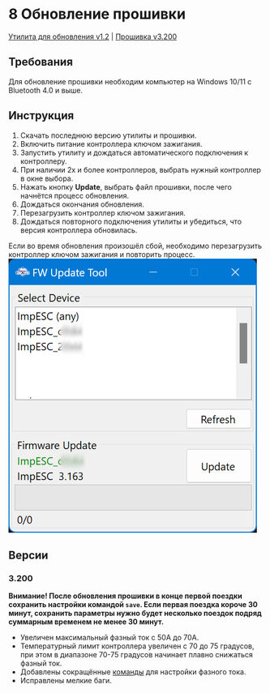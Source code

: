 # 8 Обновление прошивки

[Утилита для обновления v1.2](https://impulsor.ru/utils/FW_Update_1.2.exe) | [Прошивка v3.200](https://impulsor.ru/fws/ImpESC_3.200.ief)
## Требования
Для обновление прошивки необходим компьютер на Windows 10/11 с Bluetooth 4.0 и выше.

## Инструкция
1. Скачать последнюю версию утилиты и прошивки.
2. Включить питание контроллера ключом зажигания.
3. Запустить утилиту и дождаться автоматического подключения к контроллеру.
4. При наличии 2х и более контроллеров, выбрать нужный контроллер в окне выбора.
5. Нажать кнопку **Update**, выбрать файл прошивки, после чего начнётся процесс обновления.
6. Дождаться окончания обновления.
7. Перезагрузить контроллер ключом зажигания.
8. Дождаться повторного подключения утилиты и убедиться, что версия контроллера обновилась.

Если во время обновления произошёл сбой, необходимо перезагрузить контроллер ключом зажигания и повторить процесс. 
![](/img/fw_update.png)

## Версии
### 3.200
**Внимание! После обновления прошивки в конце первой поездки сохранить настройки командой `save`. Если первая поездка короче 30 минут, сохранить параметры нужно будет несколько поездок подряд суммарным временем не менее 30 минут.**

- Увеличен максимальный фазный ток с 50А до 70А.
- Температурный лимит контроллера увеличен с 70 до 75 градусов, при этом в диапазоне 70-75 градусов начинает плавно снижаться фазный ток. 
- Добавлены сокращённые [команды](5-komandy) для настройки фазного тока.
- Исправлены мелкие баги.